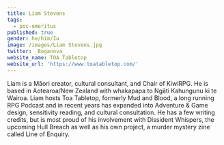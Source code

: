 ```yaml
---
title: Liam Stevens
tags:
  - poc-emeritus
published: true
gender: he/him/Ia
image: /images/Liam Stevens.jpg
twitter: _Boganova_
website_name: TOA Tabletop
website_url: 'https://www.toatabletop.com/'
---
```


Liam is a Māori creator, cultural consultant, and Chair of KiwiRPG. He is based in Aotearoa/New Zealand with whakapapa to Ngāti Kahungunu ki te Wairoa. Liam hosts Toa Tabletop, formerly Mud and Blood, a long running RPG Podcast and in recent years has expanded into Adventure & Game design, sensitivity reading, and cultural consultation. He has a few writing credits, but is most proud of his involvement with Dissident Whispers, the upcoming Hull Breach as well as his own project, a murder mystery zine called Line of Enquiry.
